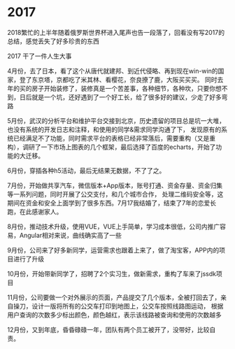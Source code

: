 # 2017
2018繁忙的上半年随着俄罗斯世界杯进入尾声也告一段落了，回看没有写2017的总结，感觉丢失了好多珍贵的东西

2017 干了一件人生大事

4月份，去了日本，看了这个从唐代就建邦、到近代侵略、再到现在win-win的国家，登了东京塔，京都吃了米其林、看樱花，奈良撩了鹿，大阪买买买。
同时去年的买的房子开始装修了，装修真是一个苦差事，各种细节，各种坎，只要你想不到，日后就是一个坑，还好遇到了一个好工长，给了很多好的建议，少走了好多弯路

5月份，武汉的分析平台和维护平台交接到北京，历史遗留的项目总是坑一大堆，也没有系统的开发日志和注释，和使用的同学&需求同学沟通了下，
发现原有的系统已经满足不了功能，同时需求平台的表格已经非常落后，需要重构（又是重构），调研了一下市场上图表的几个框架，最后选择了百度的echarts，开始了功能的大迁移。

6月份，穿插各种h5活动，最后无结果无数据，不了了之。

7月份，开始做共享汽车，微信版本+App版本，账号打通、资金存量、资金归集等一系列问题，同时开展了公交支付，和几个城市合作，
处理二维码安全等，这期间在资金和安全上面学到了很多东西。7月17我结婚了，结束了7年的恋爱长跑，在此感谢家人。

8月份，推动技术升级，使用VUE，VUE上手简单，学习成本很低，公司内推广容易，Angular相对来说，曲线确实高了一些

9月份，公司来了好多新同学，运营需求也跟着上来了，做了淘宝客，APP内的项目进行了升级

10月份，开始带新同学了，招聘了2个实习生，做新需求，重构了车来了jssdk项目

11月份，公司要做一个对外展示的页面，产品提交了几个版本，全被打回去了，亲自操刀，设计一版将所有的公交车打印到地图上，公交车按照线路图运动，
根据用户查询的次数多少标出颜色，颜色越红，表示该线路被查询和使用的次数越多

12月份，又到年底，昏昏碌碌一年，团队有两个员工被开了，没带好，比较自责。

